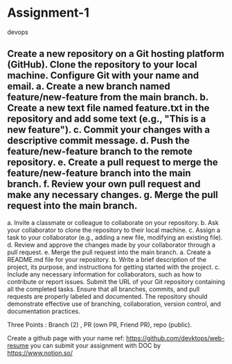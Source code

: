 # Assignment-1
devops

Create a new repository on a Git hosting platform (GitHub).
Clone the repository to your local machine.
Configure Git with your name and email.
a. Create a new branch named feature/new-feature from the main branch. 
b. Create a new text file named feature.txt in the repository and add some text (e.g., "This is a new feature"). 
c. Commit your changes with a descriptive commit message. 
d. Push the feature/new-feature branch to the remote repository.
e. Create a pull request to merge the feature/new-feature branch into the main branch. 
f. Review your own pull request and make any necessary changes. 
g. Merge the pull request into the main branch.
-----
 a. Invite a classmate or colleague to collaborate on your repository. 
b. Ask your collaborator to clone the repository to their local machine.
 c. Assign a task to your collaborator (e.g., adding a new file, modifying an existing file).
 d. Review and approve the changes made by your collaborator through a pull request. 
e. Merge the pull request into the main branch. 
a. Create a README.md file for your repository. 
b. Write a brief description of the project, its purpose, and instructions for getting started with the project. 
c. Include any necessary information for collaborators, such as how to contribute or report issues.
Submit the URL of your Git repository containing all the completed tasks.
Ensure that all branches, commits, and pull requests are properly labeled and documented.
The repository should demonstrate effective use of branching, collaboration, version control, and documentation practices.

Three Points : Branch (2) , PR (own PR, Friend PR), repo (public).

Create a github page with your name
ref: https://github.com/devktops/web-resume
you can submit your assignment with DOC by https://www.notion.so/
